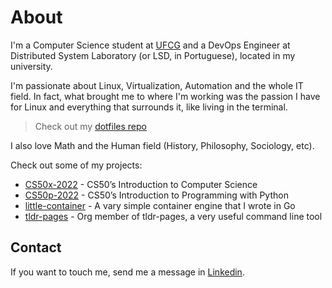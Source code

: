 # About

I'm a Computer Science student at [UFCG](https://www.computacao.ufcg.edu.br/)
and a DevOps Engineer at Distributed System Laboratory (or LSD, in Portuguese),
located in my university.

I'm passionate about Linux, Virtualization, Automation and the whole IT field.
In fact, what brought me to where I'm working was the passion I have for Linux and
everything that surrounds it, like living in the terminal.

> Check out my [dotfiles repo](https://github.com/isaacvicente/dotfiles)

I also love Math and the Human field (History, Philosophy, Sociology, etc).

Check out some of my projects:
* [CS50x-2022](https://github.com/isaacvicente/CS50x-2022) - CS50’s Introduction to Computer Science
* [CS50p-2022](https://github.com/isaacvicente/CS50p-2022) - CS50’s Introduction to Programming with Python
* [little-container](https://github.com/isaacvicente/little-container) - A vary simple container engine that I wrote in Go
* [tldr-pages](https://github.com/tldr-pages/tldr) - Org member of tldr-pages, a very useful command line tool

## Contact

If you want to touch me, send me a message in [Linkedin](https://www.linkedin.com/in/isaac-vicente/).
